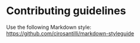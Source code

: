 # Contributing guidelines

Use the following Markdown style: <https://github.com/cirosantilli/markdown-styleguide>
